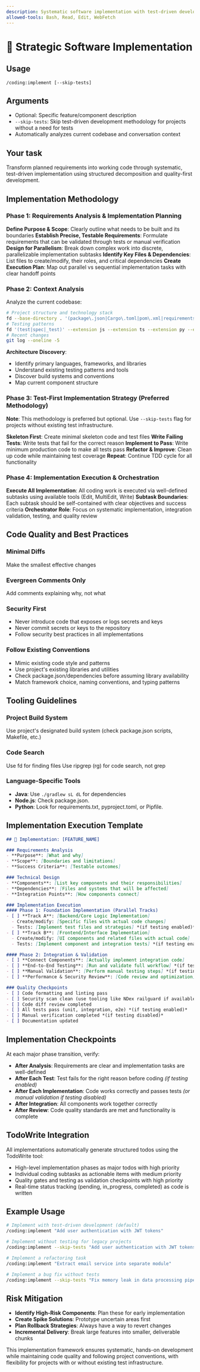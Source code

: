 ```yaml
---
description: Systematic software implementation with test-driven development methodology
allowed-tools: Bash, Read, Edit, WebFetch
---
```


# 🚀 Strategic Software Implementation

## Usage
`/coding:implement [--skip-tests]`

## Arguments
- Optional: Specific feature/component description
- `--skip-tests`: Skip test-driven development methodology for projects without a need for tests
- Automatically analyzes current codebase and conversation context

## Your task
Transform planned requirements into working code through systematic, test-driven implementation using structured decomposition and quality-first development.

## Implementation Methodology

### Phase 1: Requirements Analysis & Implementation Planning
**Define Purpose & Scope**: Clearly outline what needs to be built and its boundaries
**Establish Precise, Testable Requirements**: Formulate requirements that can be validated through tests or manual verification
**Design for Parallelism**: Break down complex work into discrete, parallelizable implementation subtasks
**Identify Key Files & Dependencies**: List files to create/modify, their roles, and critical dependencies
**Create Execution Plan**: Map out parallel vs sequential implementation tasks with clear handoff points

### Phase 2: Context Analysis
Analyze the current codebase:
```bash
# Project structure and technology stack
fd --base-directory . '(package\.json|Cargo\.toml|pom\.xml|requirements\.txt|pyproject\.toml)' --type f --no-ignore
# Testing patterns
fd '(test|spec|_test)' --extension js --extension ts --extension py --extension java --extension scala --extension go --extension rs | head -5
# Recent changes
git log --oneline -5
```

**Architecture Discovery**:
- Identify primary languages, frameworks, and libraries
- Understand existing testing patterns and tools
- Discover build systems and conventions
- Map current component structure

### Phase 3: Test-First Implementation Strategy (Preferred Methodology)
**Note**: This methodology is preferred but optional. Use `--skip-tests` flag for projects without existing test infrastructure.

**Skeleton First**: Create minimal skeleton code and test files
**Write Failing Tests**: Write tests that fail for the correct reason
**Implement to Pass**: Write minimum production code to make all tests pass
**Refactor & Improve**: Clean up code while maintaining test coverage
**Repeat**: Continue TDD cycle for all functionality

### Phase 4: Implementation Execution & Orchestration
**Execute All Implementation**: All coding work is executed via well-defined subtasks using available tools (Edit, MultiEdit, Write)
**Subtask Boundaries**: Each subtask should be self-contained with clear objectives and success criteria
**Orchestrator Role**: Focus on systematic implementation, integration validation, testing, and quality review

## Code Quality and Best Practices

### Minimal Diffs
Make the smallest effective changes

### Evergreen Comments Only
Add comments explaining why, not what

### Security First
- Never introduce code that exposes or logs secrets and keys
- Never commit secrets or keys to the repository
- Follow security best practices in all implementations

### Follow Existing Conventions
- Mimic existing code style and patterns
- Use project's existing libraries and utilities
- Check package.json/dependencies before assuming library availability
- Match framework choice, naming conventions, and typing patterns

## Tooling Guidelines

### Project Build System
Use project's designated build system (check package.json scripts, Makefile, etc.)

### Code Search
Use fd for finding files
Use ripgrep (rg) for code search, not grep

### Language-Specific Tools
- **Java**: Use `./gradlew sL dL` for dependencies
- **Node.js**: Check package.json.
- **Python**: Look for requirements.txt, pyproject.toml, or Pipfile.

## Implementation Execution Template

```markdown
## 🚀 Implementation: [FEATURE_NAME]

### Requirements Analysis
- **Purpose**: [What and why]
- **Scope**: [Boundaries and limitations]
- **Success Criteria**: [Testable outcomes]

### Technical Design
- **Components**: [List key components and their responsibilities]
- **Dependencies**: [Files and systems that will be affected]
- **Integration Points**: [How components connect]

### Implementation Execution
#### Phase 1: Foundation Implementation (Parallel Tracks)
- [ ] **Track A**: [Backend/Core Logic Implementation]
  - Create/modify: [Specific files with actual code changes]
  - Tests: [Implement test files and strategies] *(if testing enabled)*
- [ ] **Track B**: [Frontend/Interface Implementation]
  - Create/modify: [UI components and related files with actual code]
  - Tests: [Implement component and integration tests] *(if testing enabled)*

#### Phase 2: Integration & Validation
- [ ] **Connect Components**: [Actually implement integration code]
- [ ] **End-to-End Testing**: [Run and validate full workflow] *(if testing enabled)*
- [ ] **Manual Validation**: [Perform manual testing steps] *(if testing disabled)*
- [ ] **Performance & Security Review**: [Code review and optimization]

### Quality Checkpoints
- [ ] Code formatting and linting pass
- [ ] Security scan clean (use tooling like NDex railguard if available)
- [ ] Code diff review completed
- [ ] All tests pass (unit, integration, e2e) *(if testing enabled)*
- [ ] Manual verification completed *(if testing disabled)*
- [ ] Documentation updated
```

## Implementation Checkpoints
At each major phase transition, verify:
- **After Analysis**: Requirements are clear and implementation tasks are well-defined
- **After Each Test**: Test fails for the right reason before coding *(if testing enabled)*
- **After Each Implementation**: Code works correctly and passes tests *(or manual validation if testing disabled)*
- **After Integration**: All components work together correctly
- **After Review**: Code quality standards are met and functionality is complete

## TodoWrite Integration
All implementations automatically generate structured todos using the TodoWrite tool:
- High-level implementation phases as major todos with high priority
- Individual coding subtasks as actionable items with medium priority
- Quality gates and testing as validation checkpoints with high priority
- Real-time status tracking (pending, in_progress, completed) as code is written

## Example Usage

```bash
# Implement with test-driven development (default)
/coding:implement "Add user authentication with JWT tokens"

# Implement without testing for legacy projects
/coding:implement --skip-tests "Add user authentication with JWT tokens"

# Implement a refactoring task
/coding:implement "Extract email service into separate module"

# Implement a bug fix without tests
/coding:implement --skip-tests "Fix memory leak in data processing pipeline"
```

## Risk Mitigation
- **Identify High-Risk Components**: Plan these for early implementation
- **Create Spike Solutions**: Prototype uncertain areas first
- **Plan Rollback Strategies**: Always have a way to revert changes
- **Incremental Delivery**: Break large features into smaller, deliverable chunks

This implementation framework ensures systematic, hands-on development while maintaining code quality and following project conventions, with flexibility for projects with or without existing test infrastructure.
